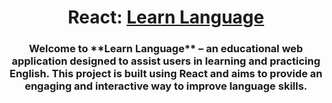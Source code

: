<h1 align="center">React: <a href="https://react---learn-language.web.app" target="_blank">Learn Language</a></h1>
<h3 align="center">Welcome to **Learn Language** – an educational web application designed to assist users in learning and practicing English. This project is built using React and aims to provide an engaging and interactive way to improve language skills.</h3>
